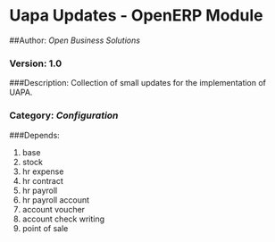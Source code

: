# Uapa Updates - OpenERP Module
##Author: _Open Business Solutions_
### Version: 1.0
###Description:
Collection of small updates for the implementation of UAPA.
### Category: _Configuration_
###Depends:
1. base
2. stock
3. hr expense
4. hr contract
5. hr payroll
6. hr payroll account
7. account voucher
8. account check writing
9. point of sale 
